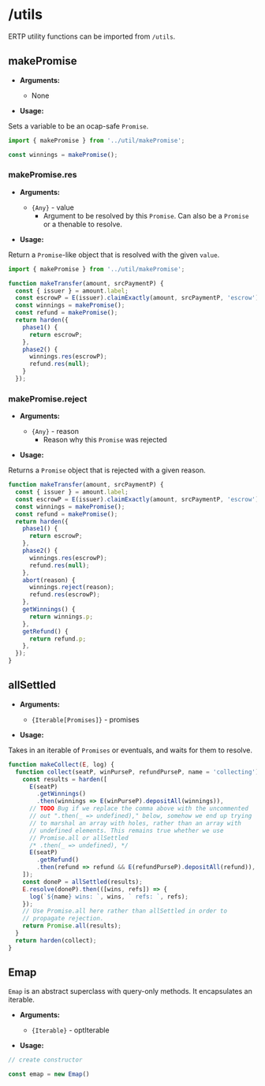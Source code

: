 # /utils

ERTP utility functions can be imported from `/utils`.

## makePromise

- **Arguments:**
  - None

- **Usage:**

Sets a variable to be an ocap-safe `Promise`.

```js
import { makePromise } from '../util/makePromise';

const winnings = makePromise();
```

### makePromise.res

- **Arguments:**
  - `{Any}` - value
    -  Argument to be resolved by this `Promise`. Can also be a `Promise` or a thenable to resolve.

- **Usage:**

Return a `Promise`-like object that is resolved with the given `value`.

```js
import { makePromise } from '../util/makePromise';

function makeTransfer(amount, srcPaymentP) {
  const { issuer } = amount.label;
  const escrowP = E(issuer).claimExactly(amount, srcPaymentP, 'escrow');
  const winnings = makePromise();
  const refund = makePromise();
  return harden({
    phase1() {
      return escrowP;
    },
    phase2() {
      winnings.res(escrowP);
      refund.res(null);
    }
  });
```

### makePromise.reject

- **Arguments:**
  - `{Any}` - reason
    - Reason why this `Promise` was rejected

- **Usage:**

Returns a `Promise` object that is rejected with a given reason.

```js
function makeTransfer(amount, srcPaymentP) {
  const { issuer } = amount.label;
  const escrowP = E(issuer).claimExactly(amount, srcPaymentP, 'escrow');
  const winnings = makePromise();
  const refund = makePromise();
  return harden({
    phase1() {
      return escrowP;
    },
    phase2() {
      winnings.res(escrowP);
      refund.res(null);
    },
    abort(reason) {
      winnings.reject(reason);
      refund.res(escrowP);
    },
    getWinnings() {
      return winnings.p;
    },
    getRefund() {
      return refund.p;
    },
  });
}
```

## allSettled

- **Arguments:**
  - `{Iterable[Promises]}` - promises

- **Usage:**

Takes in an iterable of `Promises` or eventuals, and waits for them to resolve.

```js
function makeCollect(E, log) {
  function collect(seatP, winPurseP, refundPurseP, name = 'collecting') {
    const results = harden([
      E(seatP)
        .getWinnings()
        .then(winnings => E(winPurseP).depositAll(winnings)),
      // TODO Bug if we replace the comma above with the uncommented
      // out ".then(_ => undefined)," below, somehow we end up trying
      // to marshal an array with holes, rather than an array with
      // undefined elements. This remains true whether we use
      // Promise.all or allSettled
      /* .then(_ => undefined), */
      E(seatP)
        .getRefund()
        .then(refund => refund && E(refundPurseP).depositAll(refund)),
    ]);
    const doneP = allSettled(results);
    E.resolve(doneP).then(([wins, refs]) => {
      log(`${name} wins: `, wins, ` refs: `, refs);
    });
    // Use Promise.all here rather than allSettled in order to
    // propagate rejection.
    return Promise.all(results);
  }
  return harden(collect);
}
```

## Emap

`Emap` is an abstract superclass with query-only methods. It encapsulates an iterable.

- **Arguments:**
  - `{Iterable}` - optIterable

- **Usage:**

```js
// create constructor

const emap = new Emap()
```
